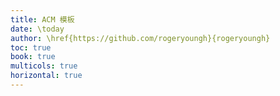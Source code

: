 ```yaml
---
title: ACM 模板
date: \today
author: \href{https://github.com/rogeryoungh}{rogeryoungh}
toc: true
book: true
multicols: true
horizontal: true
---
```

